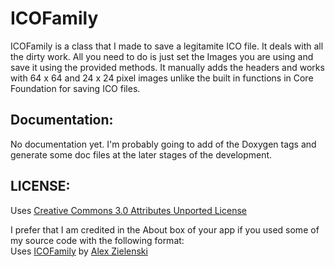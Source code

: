 ICOFamily
=======================
ICOFamily is a class that I made to save a legitamite ICO file. It deals with all the dirty work.  All you need to do is just set the Images you are using and save it using the provided methods. It manually adds the headers and works with 64 x 64 and 24 x 24 pixel images unlike the built in functions in Core Foundation for saving ICO files.

## Documentation:
	
No documentation yet. I'm probably going to add of the Doxygen tags and generate some doc files at the later stages of the development.

## LICENSE:

Uses [Creative Commons 3.0 Attributes Unported License][3]
	
I prefer that I am credited in the About box of your app if you used some of my source code with the following format:  
Uses [ICOFamily][1] by [Alex Zielenski][2]
		

[1]: http://github.com/alexzielenski/ICOFamily  "ICOFamily"
[2]: http://alexzielenski.com/  "Alex Zielenski"
[3]: http://creativecommons.org/licenses/by/3.0/ "Creative Commons 3.0 Attributes Unported License"

